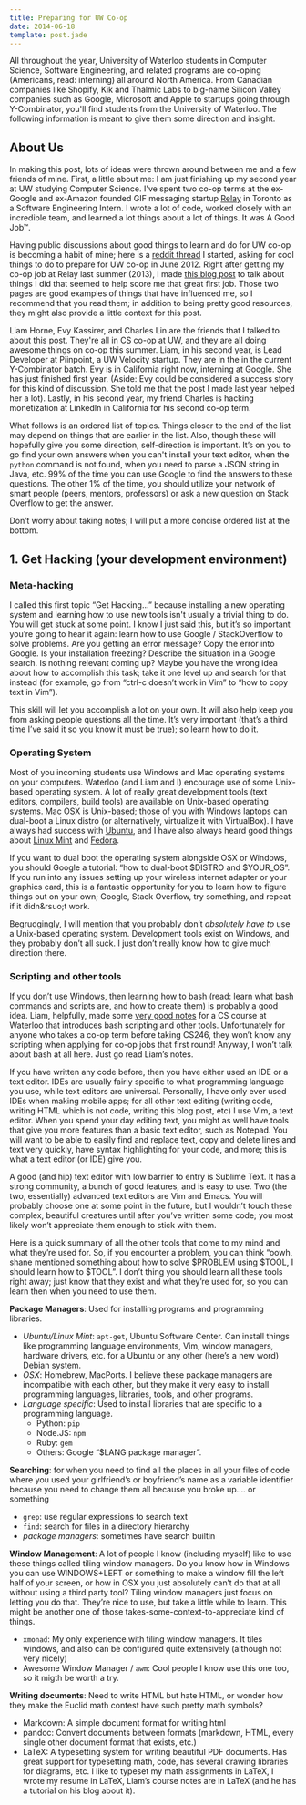 ```yaml
---
title: Preparing for UW Co-op
date: 2014-06-18
template: post.jade
---
```


All throughout the year, University of Waterloo students in 
Computer Science, Software Engineering, and
related programs are co-oping (Americans, read: interning) 
all around North America. 
From Canadian companies like Shopify, Kik and Thalmic Labs to big-name 
Silicon Valley companies
such as Google, Microsoft and Apple to startups going through Y-Combinator, 
you'll find
students from the University of Waterloo. The following
information is meant to give them some direction and insight.

## About Us
In making this post, lots of ideas were thrown around between me and a few 
friends of mine.
First, a little about me: I am just finishing up my second year
at UW studying Computer Science. I've spent two co-op terms at the
ex-Google and ex-Amazon founded GIF messaging startup [Relay](http://relay.im) 
in Toronto as a Software Engineering Intern.
I wrote a lot of code, worked closely with an incredible team,
and learned a lot things about a lot of things. It was A Good Job&trade;. 

Having public discussions about good things to learn and do for UW co-op is 
becoming a habit of mine; here is a 
[reddit thread](http://www.reddit.com/r/uwaterloo/comments/vzd9u/what_should_i_do_to_prepare_for_my_first_year_in/) 
I started, asking for cool things to do to prepare for UW co-op in June 2012.
Right after getting my co-op job at Relay last summer (2013), I made 
[this blog post](/blog/posts/write-a-function-coop-coop-copo-cpoo-ocop/)
to talk about things I did that seemed to help score me that great first job.
Those two pages are good examples of things that have influenced me, so
I recommend that you read them; in addition to being pretty good resources,
they might also provide a little context for this post.

Liam Horne, Evy Kassirer, and Charles Lin are the friends that I talked
to about this post.
They're all in CS co-op at UW, and they are all doing awesome
things on co-op this summer.
Liam, in his second year, is Lead Developer at Piinpoint, a 
UW Velocity startup. They are in the in the current Y-Combinator batch. 
Evy is in California right now, interning 
at Google. She has just finished first year. (Aside: Evy could be considered a 
success story for this kind of discussion. She told me that the post I made 
last year helped her a lot). Lastly, in his second year, my friend Charles is hacking 
monetization at LinkedIn in California for his second co-op term.

What follows is an ordered list of topics. Things closer 
to the end of the list may depend on things that are earlier in the list.
Also, though these will hopefully give you some direction, self-direction
is important. It&rsquo;s on you to go find your own answers when you
can't install your text editor, when the `python` command is not
found, when you need to parse a JSON string in Java, etc. 99% of the time
you can use Google to find the answers to these questions. The other 1% of
the time, you should utilize your network of smart people (peers, 
mentors, professors) or ask a new question on Stack Overflow to get the
answer.

Don&rsquo;t worry about taking notes; I will put a more concise ordered
list at the bottom.

## 1. Get Hacking (your development environment)

### Meta-hacking
I called this first topic &ldquo;Get Hacking...&rdquo; because installing
a new operating system and learning how to use new tools isn't usually a trivial
thing to do. You will get stuck at some point. I know I just said this,
but it&rsquo;s so important you&rsquo;re going to hear it again: learn how 
to use Google / StackOverflow to solve problems. Are you getting an error 
message? Copy the error into Google. Is your installation freezing? 
Describe the situation in a Google search. Is nothing relevant coming up?
Maybe you have the wrong idea about how to accomplish this task; take it one
level up and search for that instead (for example, go from &ldquo;ctrl-c
doesn&rsquo;t work in Vim&rdquo; to &ldquo;how to copy text in Vim&rdquo;).

This skill will let you accomplish a lot on your own. It will also help
keep you from asking people questions all the time. It&rsquo;s very important
(that&rsquo;s a third time I&rsquo;ve said it so you know it must be true);
so learn how to do it.

### Operating System
Most of you incoming students use Windows and Mac operating systems on 
your computers.
Waterloo (and Liam and I) encourage use of some Unix-based operating system. 
A lot of really great development tools (text editors, compilers, build tools)
are available on Unix-based operating systems.
Mac OSX is Unix-based; those of you with Windows laptops can dual-boot a 
Linux distro (or alternatively, virtualize it with VirtualBox).
I have always had success with [Ubuntu](www.ubuntu.com/), and I have 
also always heard good things about [Linux Mint](www.linuxmint.com) 
and [Fedora](fedoraproject.org).

If you want to dual boot the operating system alongside OSX or Windows,
you should Google a tutorial: &ldquo;how to dual-boot $DISTRO and
$YOUR\_OS&rdquo;. If you run into any issues setting up your wireless
internet adapter or your graphics card, this is a fantastic opportunity
for you to learn how to figure things out on your own; Google, Stack Overflow,
try something, and repeat if it didn&rsuo;t work.

Begrudgingly, I will mention that you probably don&rsquo;t *absolutely
have to* use a Unix-based operating system. Development tools exist on Windows,
and they probably don&rsquo;t all suck. I just don&rsquo;t really know how
to give much direction there.

### Scripting and other tools
If you don&rsquo;t use Windows, then learning how to bash (read: 
learn what bash commands and scripts are, and how to create them) is probably 
a good idea. Liam, helpfully, made some 
[very good notes](https://raw.githubusercontent.com/snario/course_notes/master/cs246/cs246.pdf)
for a CS course at Waterloo that introduces bash scripting and other tools.
Unfortunately for anyone who takes a co-op term before taking CS246, they
won&rsquo;t know any scripting when applying for co-op jobs that first round!
Anyway, I won&rsquo;t talk about bash at all here. Just go read Liam&rsquo;s
notes.

If you have written any code before, then you have either used an IDE or a
text editor. IDEs are usually fairly specific to what programming language you 
use,
while text editors are universal. Personally, I have only ever used IDEs
when making mobile apps; for all other text editing (writing code, writing
HTML which is not code, writing this blog post, etc) I use Vim, a text editor.
When you spend your day editing text, you might as well have tools that
give you more features than a basic text editor, such as Notepad.
You will want to be able to easily find and replace text, copy and
delete lines and text very quickly, have syntax highlighting for your code, 
and more; this is what a text editor (or IDE) give you. 

A good (and hip) text editor with low barrier to entry
is Sublime Text. It has a strong community, a bunch of good features,
and is easy to use. Two 
(the two, essentially) advanced text editors are Vim and Emacs. You will 
probably choose one at some point in the future, but I wouldn&rsquo;t touch
these complex, beautiful creatures until after you&rsquo;ve written some code; 
you most likely won&rsquo;t appreciate them enough to stick with them.

Here is a quick summary of all the other tools
that come to my mind and what they&rsquo;re used for. So, if you encounter
a problem, you can think &ldquo;oowh, shane mentioned something about how to
solve $PROBLEM using $TOOL, I should learn how to $TOOL&rdquo;. I don&rsquo;t
thing you should learn all these tools right away; just know that they exist
and what they&rsquo;re used for, so you can learn then when you need to use 
them.

**Package Managers**: Used for installing programs and programming libraries.
* *Ubuntu/Linux Mint*: `apt-get`, Ubuntu Software Center. Can install things
like programming language environments, Vim, window managers, hardware
drivers, etc. for a Ubuntu or any other (here&rsquo;s a new word) Debian system.
* *OSX*: Homebrew, MacPorts. I believe these package managers are incompatible
with each other, but they make it very easy to install programming languages, 
libraries, tools, and other programs.
* *Language specific*: Used to install libraries that are specific to a 
programming language.
    * Python: `pip`
    * Node.JS: `npm`
    * Ruby: `gem`
    * Others: Google &ldquo;$LANG package manager&rdquo;.

**Searching**: for when you need to find all the places in all your files of code 
where you
used your girlfriend&rsquo;s or boyfriend&rsquo;s name as a variable identifier
because you need to change them all because you broke up.... or something
* `grep`: use regular expressions to search text
* `find`: search for files in a directory hierarchy
* *package managers*: sometimes have search builtin

**Window Management**: A lot of people I know (including myself) like to use 
these things called
tiling window managers. Do you know how in Windows you can use WINDOWS+LEFT
or something to make a window fill the left half of your screen, or how in 
OSX you just absolutely can&rsquo;t do that at all without using a 
third party 
tool?  Tiling window managers just focus on letting you do that. They&rsquo;re 
nice to use,
but take a little while to learn. This might be another one of those
takes-some-context-to-appreciate kind of things.
* `xmonad`: My only experience with tiling window managers. It tiles windows,
and also can be configured quite extensively (although not very nicely)
* Awesome Window Manager / `awm`: Cool people I know use this one too, so it
migth be worth a try.

**Writing documents**: Need to write HTML but hate HTML, or wonder how they make 
the Euclid math contest have such pretty math symbols?
* Markdown: A simple document format for writing html
* pandoc: Convert documents between formats (markdown, HTML, every single other
document format that exists, etc.)
* LaTeX: A typesetting system for writing beautiful PDF documents. Has great
support for typesetting math, code, has several drawing libraries for diagrams, 
etc. I like to typeset my math assignments in LaTeX, I wrote my resume in LaTeX,
Liam&rsquo;s course notes are in LaTeX (and he has a tutorial on his blog about
it).












